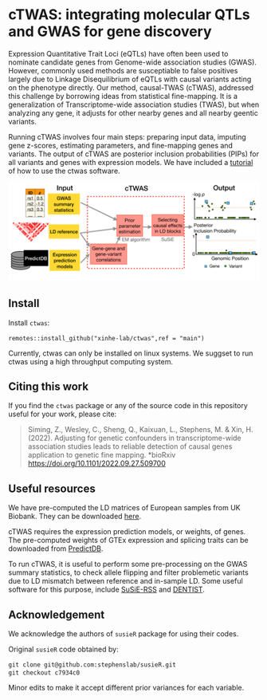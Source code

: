 # cTWAS: integrating molecular QTLs and GWAS for gene discovery

Expression Quantitative Trait Loci (eQTLs) have often been used to nominate candidate genes from Genome-wide association studies (GWAS). However, commonly used methods are susceptiable to false positives largely due to Linkage Disequilibrium of eQTLs with causal variants acting on the phenotype directly. Our method, causal-TWAS (cTWAS), addressed this challenge by borrowing ideas from statistical fine-mapping. It is a generalization of Transcriptome-wide association studies (TWAS), but when analyzing any gene, it adjusts for other nearby genes and all nearby geentic variants.  

Running cTWAS involves four main steps: preparing input data, imputing gene z-scores, estimating parameters, and fine-mapping genes and variants. The output of cTWAS are posterior inclusion probabilities (PIPs) for all variants and genes with expression models. We have included a [tutorial](https://xinhe-lab.github.io/ctwas/articles/transition.html) of how to use the ctwas software. 

![plot](./workflow.png)

## Install

Install `ctwas`:

```
remotes::install_github("xinhe-lab/ctwas",ref = "main")
```
Currently, ctwas can only be installed on linux systems. We suggset to run ctwas using a high throughput computing system.

## Citing this work

If you find the `ctwas` package or any of the source code in this
repository useful for your work, please cite:

> Siming, Z., Wesley, C., Sheng, Q., Kaixuan, L., Stephens, M. & Xin, H. (2022). 
> Adjusting for genetic confounders in transcriptome-wide association 
> studies leads to reliable detection of causal genes
> application to genetic fine mapping. *bioRxiv
> https://doi.org/10.1101/2022.09.27.509700

## Useful resources

We have pre-computed the LD matrices of European samples from UK Biobank. They can be downloaded [here](https://uchicago.box.com/s/jqocacd2fulskmhoqnasrknbt59x3xkn). 

cTWAS requires the expression prediction models, or weights, of genes. The pre-computed weights of GTEx expression and splicing traits can be downloaded from [PredictDB](https://predictdb.org/post/2021/07/21/gtex-v8-models-on-eqtl-and-sqtl/). 

To run cTWAS, it is useful to perform some pre-processing on the GWAS summary statistics, to check allele flipping and filter problemetic variants due to LD mismatch between reference and in-sample LD. Some useful software for this purpose, include [SuSiE-RSS](https://stephenslab.github.io/susieR/articles/susierss_diagnostic.html) and [DENTIST](https://github.com/Yves-CHEN/DENTIST/). 

## Acknowledgement

We acknowledge the authors of `susieR` package for using their codes.

Original `susieR` code obtained by:
```
git clone git@github.com:stephenslab/susieR.git
git checkout c7934c0
```

Minor edits to make it accept different prior variances for each variable.
